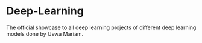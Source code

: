 # Deep-Learning
The official showcase to all deep learning projects of different deep learning models done by Uswa Mariam.
